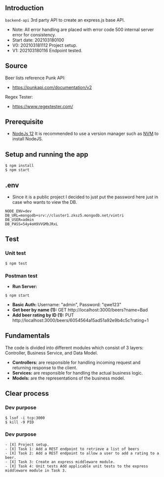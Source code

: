 ## Introduction

`backend-api` 3rd party API to create an express.js base API.
* Note: All error handling are placed with error code 500 internal server error for consistency.
* Start date: 202103180100
* V0: 202103181112 Project setup.
* V1: 202103180116 Endpoint tested.


## Source
Beer lists reference Punk API:
* https://punkapi.com/documentation/v2

Regex Tester:
* https://www.regextester.com/


## Prerequisite

* [NodeJs 12](https://nodejs.org/en/) It is recommended to use a version manager such as [NVM](https://github.com/nvm-sh/nvm) to install NodeJS.

## Setup and running the app

```
$ npm install
$ npm start
```

## .env
* Since it is a public project I decided to just put the password here just in case who wants to view the DB.

```
NODE_ENV=dev
DB_URL=mongodb+srv://cluster1.zksz5.mongodb.net/vintri
DB_USER=admin
DB_PASS=54y4oH9VVGMbJRxL
```

## Test

### Unit test

```
$ npm test
```

### Postman  test

* **Run Server:**
```
$ npm start
```

* **Basic Auth:** Username: "admin", Password: "qwe123"
* **Get beer by name (1):** GET http://localhost:3000/beers?name=Bad
* **Add beer rating by ID (1):** PUT http://localhost:3000/beers/6054564a15ad51a92e9b4c5c?rating=1



## Fundamentals

The code is divided into different modules which consist of 3 layers: Controller, Business Service, and Data Model.

* **Controllers:** are responsible for handling incoming request and returning response to the client.
* **Services:** are responsible for handling the actual business logic.  
* **Models:** are the representations of the business model.


## Clear process

### Dev purpose

```
$ lsof -i tcp:3000
$ kill -9 PID
```

### Dev purpose

```.todo
- [X] Project setup.
- [X] Task 1: Add a REST endpoint to retrieve a list of beers
- [X] Task 2: Add a REST endpoint to allow a user to add a rating to a beer.
- [X] Task 3: Create an express middleware module.
- [X] Task 4: Unit tests Add applicable unit tests to the express middleware module in Task 3.
```
